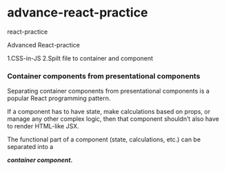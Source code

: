 # advance-react-practice
react-practice

Advanced React-practice

1.CSS-in-JS
2.Spilt file to container and component


### Container components from presentational components

Separating container components from presentational components is a popular React programming pattern.

If a component has to have state, make calculations based on props, or manage any other complex logic, then that component shouldn’t also have to render HTML-like JSX.

The functional part of a component (state, calculations, etc.) can be separated into a 

***container component*.**
